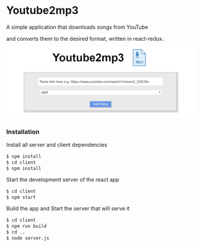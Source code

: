 # Youtube2mp3

A simple application that downloads songs from YouTube
 
 and converts them to the desired format, written in react-redux.
 
 ![Demo Image](client/src/assets/youtube2mp3_demo.jpg)
 
### Installation

Install all server and client dependencies

```
$ npm install
$ cd client
$ npm install
```

Start the development server of the react app

```
$ cd client
$ npm start
```

Build the app and Start the server that will serve it
 
```
$ cd client
$ npm run build
$ cd ..
$ node server.js
```
